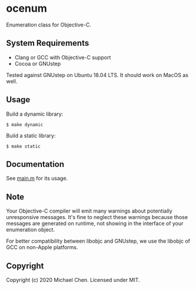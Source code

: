# ocenum

Enumeration class for Objective-C.

## System Requirements

* Clang or GCC with Objective-C support
* Cocoa or GNUstep

Tested against GNUstep on Ubuntu 18.04 LTS. It should work on MacOS as well.

## Usage

Build a dynamic library:

```
$ make dynamic
```

Build a static library:

```
$ make static
```

## Documentation

See [main.m](/main.m) for its usage.

## Note

Your Objective-C compiler will emit many warnings about potentially unresponsive messages. It's fine to neglect these warnings because those messages are generated on runtime, not showing in the interface of your enumeration object.

For better compatibility between libobjc and GNUstep, we use the libobjc of GCC on non-Apple platforms.

## Copyright

Copyright (c) 2020 Michael Chen.  Licensed under MIT.
